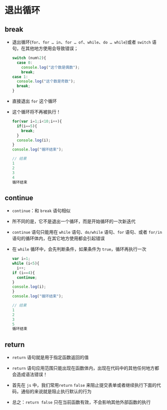 # 退出循环

## break

+ 退出循环(`for`、`for … in`、`for … of`、`while`、`do … while`)或者 `switch` 语句，在其他地方使用会导致错误；

  ```js
  switch (num%2){
    case 0:
      console.log("这个数是偶数");
      break;
  case 1:
    console.log("这个数是奇数");
    break;
  }
  ```

+ 直接退出 `for` 这个循环
+ 这个循环将不再被执行！

  ```js
  for(var i=1;i<10;i++){
    if(i==5){
      break;
    }
    console.log(i);
  }
  console.log("循环结束");

  // 结果
  1
  2
  3
  4
  循环结束
  ```

## continue

+ `continue`：和 `break` 语句相似
+ 所不同的是，它不是退出一个循环，而是开始循环的一次新迭代

+ `continue` 语句只能用在 `while` 语句、`do/while` 语句、`for` 语句、或者 `for/in` 语句的循环体内，在其它地方使用都会引起错误

+ 在 `while` 循环中，会先判断条件，如果条件为 `true`，循环再执行一次

  ```js
  var i=1;
  while (i<5){
    i++;
  if (i==4){
    continue;
  }
  console.log(i);
  }
  console.log("循环结束");

  // 结果
  1
  2
  3
  5
  循环结束
  ```

## return

+ `return` 语句就是用于指定函数返回的值

+ `return` 语句应用范围只能出现在函数体内，出现在代码中的其他任何地方都会造成语法错误！

+ 首先在 `js` 中，我们常用`return` `false` 来阻止提交表单或者继续执行下面的代码，通俗的来说就是阻止执行默认的行为

+ 总之：`return false` 只在当前函数有效，不会影响其他外部函数的执行
